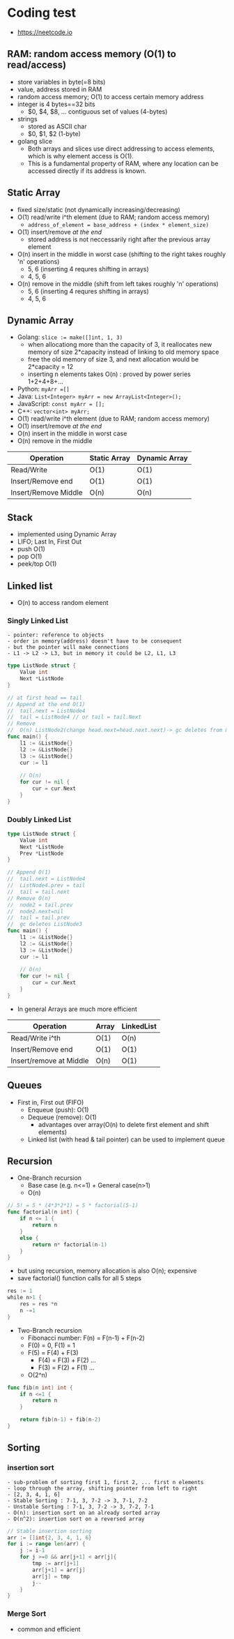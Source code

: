 
# Coding test

- https://neetcode.io

## RAM: random access memory (O(1) to read/access)

- store variables in byte(=8 bits) 
- value, address stored in RAM
-    random access memory; O(1) to access certain memory address
- integer is 4 bytes==32 bits
    - $0, $4, $8, ... contiguous set of values (4-bytes)
- strings
    - stored as ASCII char
    - $0, $1, $2 (1-byte)
- golang slice
    - Both arrays and slices use direct addressing to access elements, which is why element access is O(1).
    - This is a fundamental property of RAM, where any location can be accessed directly if its address is known.

## Static Array

- fixed size/static (not dynamically increasing/decreasing)
- O(1) read/write i^th element (due to RAM; random access memory)
    - `address_of_element = base_address + (index * element_size)`
- O(1) insert/remove *at the end*
    - stored address is not neccessarily right after the previous array element
- O(n) insert in the middle in worst case (shifting to the right takes roughly 'n' operations)
    - 5, 6 (inserting 4 requres shifting in arrays)
    - 4, 5, 6
- O(n) remove in the middle (shift from left takes roughly 'n' operations)
    - 5, 6 (inserting 4 requres shifting in arrays)
    - 4, 5, 6


## Dynamic Array

- Golang: `slice := make([]int, 1, 3)`
    - when allocationg more than the capacity of 3, it reallocates new memory of size 2*capacity instead of linking to old memory space
    - free the old memory of size 3, and next allocation would be 2*capacity = 12
    - inserting n elements takes O(n) : proved by power series 1+2+4+8+...
- Python: `myArr =[]`
- Java: `List<Integer> myArr = new ArrayList<Integer>();`
- JavaScript: `const myArr = [];`
- C++: `vector<int> myArr;`
- O(1) read/write i^th element (due to RAM; random access memory)
- O(1) insert/remove *at the end*
- O(n) insert in the middle in worst case
- O(n) remove in the middle


Operation           | Static Array             | Dynamic Array
--------------------|--------------------------|--------------------------
Read/Write          | O(1)                     | O(1)
Insert/Remove end   | O(1)                     | O(1)
Insert/Remove Middle| O(n)                     | O(n)


## Stack

- implemented using Dynamic Array
- LIFO; Last In, First Out
- push O(1)
- pop O(1)
- peek/top    O(1)

## Linked list

- O(n) to access random element

### Singly Linked List
    - pointer: reference to objects
    - order in memory(address) doesn't have to be consequent
    - but the pointer will make connections
    - L1 -> L2 -> L3, but in memory it could be L2, L1, L3

```go
type ListNode struct {
    Value int
    Next *ListNode
}

// at first head == tail
// Append at the end O(1)
//  tail.next = ListNode4
//  tail = ListNode4 // or tail = tail.Next
// Remove
//  O(n) ListNode2(change head.next=head.next.next)-> gc deletes from memory
func main() {
    l1 := &ListNode{}
    l2 := &ListNode{}
    l3 := &ListNode{}
    cur := l1
    
    // O(n)
    for cur != nil {
        cur = cur.Next
    }
}
```


### Doubly Linked List

```go
type ListNode struct {
    Value int
    Next *ListNode
    Prev *ListNode
}

// Append O(1)
//  tail.next = ListNode4
//  ListNode4.prev = tail
//  tail = tail.next
// Remove O(n)
//  node2 = tail.prev
//  node2.next=nil
//  tail = tail.prev
//  gc deletes ListNode3
func main() {
    l1 := &ListNode{}
    l2 := &ListNode{}
    l3 := &ListNode{}
    cur := l1
    
    // O(n)
    for cur != nil {
        cur = cur.Next
    }
}
```

- In general Arrays are much more efficient

Operation                  | Array   | LinkedList
---------------------------|---------|------------
Read/Write i^th            | O(1)    | O(n)
Insert/Remove end          | O(1)    | O(1)
Insert/remove at Middle    | O(n)    | O(1)


## Queues

- First in, First out (FIFO)
    - Enqueue (push): O(1)
    - Dequeue (remove): O(1)
        - advantages over array(O(n) to delete first element and shift elements)
    - Linked list (with head & tail pointer) can be used to implement queue



## Recursion

- One-Branch recursion
    - Base case (e.g. n<=1) + General case(n>1)
    - O(n)

```go
// 5! = 5 * (4*3*2*1) = 5 * factorial(5-1)
func factorial(n int) {
    if n <= 1 {
        return n
    }
    else {
        return n* factorial(n-1)
    }
}
```

- but using recursion, memory allocation is also O(n); expensive
- save factorial() function calls for all 5 steps

```go
res := 1
while n>1 {
    res = res *n
    n -=1
}
```

- Two-Branch recursion
    - Fibonacci number: F(n) = F(n-1) + F(n-2)
    - F(0) = 0, F(1) = 1
    - F(5) = F(4) + F(3)
        - F(4) = F(3) + F(2) ...
        - F(3) = F(2) + F(1) ...
    - O(2^n)

```go
func fib(n int) int {
    if n <=1 {
        return n
    }

    return fib(n-1) + fib(n-2)
}
```

## Sorting

### insertion sort
    - sub-problem of sorting first 1, first 2, ... first n elements
    - loop through the array, shifting pointer from left to right
    - [2, 3, 4, 1, 6]
    - Stable Sorting : 7-1, 3, 7-2 -> 3, 7-1, 7-2
    - Unstable Sorting : 7-1, 3, 7-2 -> 3, 7-2, 7-1
    - O(n): insertion sort on an already sorted array
    - O(n^2): insertion sort on a reversed array

```go
// Stable insertion sorting
arr := []int{2, 3, 4, 1, 6}
for i := range len(arr) {
    j := i-1
    for j >=0 && arr[j+1] < arr[j]{
        tmp := arr[j+1]
        arr[j+1] = arr[j]
        arr[j] = tmp
        j--
    }
}
```

### Merge Sort

- common and efficient